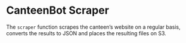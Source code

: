 # CanteenBot Scraper

The `scraper` function scrapes the canteen’s website on a regular basis,
converts the results to JSON and places the resulting files on S3.
